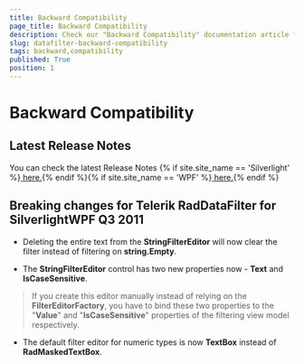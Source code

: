 ```yaml
---
title: Backward Compatibility
page_title: Backward Compatibility
description: Check our "Backward Compatibility" documentation article for the RadDataFilter WPF control.
slug: datafilter-backward-compatibility
tags: backward,compatibility
published: True
position: 1
---
```


# Backward Compatibility



## Latest Release Notes

You can check the latest Release Notes {% if site.site_name == 'Silverlight' %}[ here.](http://www.telerik.com/products/silverlight/whats-new/release_notes.aspx){% endif %}{% if site.site_name == 'WPF' %}[ here.](http://www.telerik.com/products/wpf/whats-new/release-history.aspx){% endif %}

##  Breaking changes for Telerik RadDataFilter for SilverlightWPF Q3 2011
      

* Deleting the entire text from the __StringFilterEditor__ will now clear the filter instead of filtering on __string.Empty__.
          

* The __StringFilterEditor__ control has two new properties now - __Text__ and __IsCaseSensitive__.
            

>If you create this editor manually instead of relying on the __FilterEditorFactory__, you have to bind these two properties to the "__Value__" and "__IsCaseSensitive__" properties of the filtering view model respectively.
              

* The default filter editor for numeric types is now __TextBox__ instead of __RadMaskedTextBox__.
          
